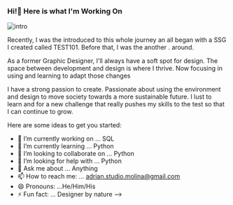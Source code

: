 ### Hi!👋 Here is what I'm Working On

![intro](https://user-images.githubusercontent.com/107203025/175323771-ad6a2ed0-99b2-456e-9b73-21be0ce6a1cf.jpg)


Recently, I was the introduced to this whole journey an all began with a SSG I created called TEST101. Before that, I was the another . around.

As a former Graphic Designer, I'll always have a soft spot for design. The space between development and design is where I thrive. Now focusing in using and learning to adapt those changes 

I have a strong passion to create. Passionate about using the environment and design to move society towards a more sustainable future. I lust to learn and for a new challenge that really pushes my skills to the test so that I can continue to grow.


Here are some ideas to get you started:

- 🔭 I’m currently working on ... SQL
- 🌱 I’m currently learning ... Python
- 👯 I’m looking to collaborate on ... Python
- 🤔 I’m looking for help with ... Python 
- 💬 Ask me about ... Anything
- 📫 How to reach me: ... adrian.studio.molina@gmail.com
- 😄 Pronouns: ...He/Him/His
- ⚡ Fun fact: ... Designer by nature
-->
